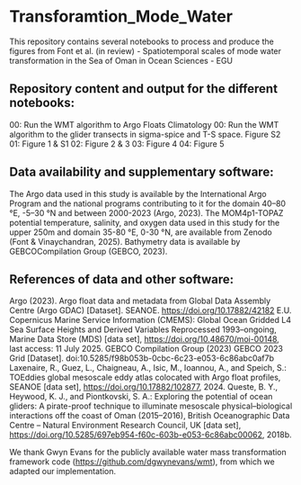 # Transforamtion_Mode_Water

This repository contains several notebooks to process and produce the figures from Font et al. (in review) - Spatiotemporal scales of mode water transformation in the Sea of Oman in Ocean Sciences - EGU

## Repository content and output for the different notebooks:
00: Run the WMT algorithm to Argo Floats Climatology
00: Run the WMT algorithm to the glider transects in sigma-spice and T-S space. Figure S2
01: Figure 1 & S1
02: Figure 2 & 3
03: Figure 4
04: Figure 5

## Data availability and supplementary software:
The Argo data used in this study is available by the International Argo Program and the national programs contributing to it for the domain 40–80 °E, -5–30 °N and between 2000-2023 (Argo, 2023). The MOM4p1-TOPAZ potential temperature, salinity, and oxygen data used in this study for the upper 250m and domain 35-80 °E, 0-30 °N, are available from Zenodo (Font & Vinaychandran, 2025). Bathymetry data is available by GEBCOCompilation Group (GEBCO, 2023).

## References of data and other software:
Argo (2023). Argo float data and metadata from Global Data Assembly Centre (Argo GDAC) [Dataset]. SEANOE. https://doi.org/10.17882/42182
E.U. Copernicus Marine Service Information (CMEMS): Global Ocean Gridded L4 Sea Surface Heights and Derived Variables Reprocessed 1993–ongoing, Marine Data Store (MDS) [data set], https://doi.org/10.48670/moi-00148, last access: 11 July 2025.
GEBCO Compilation Group (2023) GEBCO 2023 Grid [Dataset]. doi:10.5285/f98b053b-0cbc-6c23-e053-6c86abc0af7b
Laxenaire, R., Guez, L., Chaigneau, A., Isic, M., Ioannou, A., and Speich, S.: TOEddies global mesoscale eddy atlas colocated with Argo float profiles, SEANOE [data set], https://doi.org/10.17882/102877, 2024.
Queste, B. Y., Heywood, K. J., and Piontkovski, S. A.: Exploring the potential of ocean gliders: A pirate-proof technique to illuminate mesoscale physical–biological interactions off the coast of Oman (2015–2016), British Oceanographic Data Centre – Natural Environment Research Council, UK [data set], https://doi.org/10.5285/697eb954-f60c-603b-e053-6c86abc00062, 2018b.

We thank Gwyn Evans for the publicly available water mass transformation framework code (https://github.com/dgwynevans/wmt), from which we adapted our implementation.
